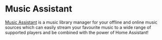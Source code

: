 # Music Assistant

[Music Assistant](https://www.music-assistant.io) is a music library manager for your offline and online music sources which can easily stream your favourite music to a wide range of supported players and be combined with the power of Home Assistant!
